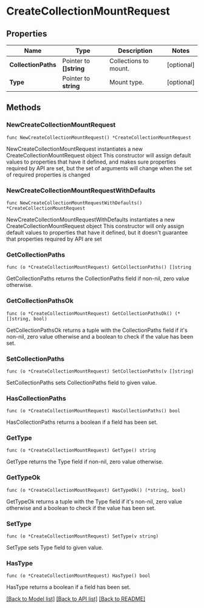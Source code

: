 # CreateCollectionMountRequest

## Properties

Name | Type | Description | Notes
------------ | ------------- | ------------- | -------------
**CollectionPaths** | Pointer to **[]string** | Collections to mount. | [optional] 
**Type** | Pointer to **string** | Mount type. | [optional] 

## Methods

### NewCreateCollectionMountRequest

`func NewCreateCollectionMountRequest() *CreateCollectionMountRequest`

NewCreateCollectionMountRequest instantiates a new CreateCollectionMountRequest object
This constructor will assign default values to properties that have it defined,
and makes sure properties required by API are set, but the set of arguments
will change when the set of required properties is changed

### NewCreateCollectionMountRequestWithDefaults

`func NewCreateCollectionMountRequestWithDefaults() *CreateCollectionMountRequest`

NewCreateCollectionMountRequestWithDefaults instantiates a new CreateCollectionMountRequest object
This constructor will only assign default values to properties that have it defined,
but it doesn't guarantee that properties required by API are set

### GetCollectionPaths

`func (o *CreateCollectionMountRequest) GetCollectionPaths() []string`

GetCollectionPaths returns the CollectionPaths field if non-nil, zero value otherwise.

### GetCollectionPathsOk

`func (o *CreateCollectionMountRequest) GetCollectionPathsOk() (*[]string, bool)`

GetCollectionPathsOk returns a tuple with the CollectionPaths field if it's non-nil, zero value otherwise
and a boolean to check if the value has been set.

### SetCollectionPaths

`func (o *CreateCollectionMountRequest) SetCollectionPaths(v []string)`

SetCollectionPaths sets CollectionPaths field to given value.

### HasCollectionPaths

`func (o *CreateCollectionMountRequest) HasCollectionPaths() bool`

HasCollectionPaths returns a boolean if a field has been set.

### GetType

`func (o *CreateCollectionMountRequest) GetType() string`

GetType returns the Type field if non-nil, zero value otherwise.

### GetTypeOk

`func (o *CreateCollectionMountRequest) GetTypeOk() (*string, bool)`

GetTypeOk returns a tuple with the Type field if it's non-nil, zero value otherwise
and a boolean to check if the value has been set.

### SetType

`func (o *CreateCollectionMountRequest) SetType(v string)`

SetType sets Type field to given value.

### HasType

`func (o *CreateCollectionMountRequest) HasType() bool`

HasType returns a boolean if a field has been set.


[[Back to Model list]](../README.md#documentation-for-models) [[Back to API list]](../README.md#documentation-for-api-endpoints) [[Back to README]](../README.md)


